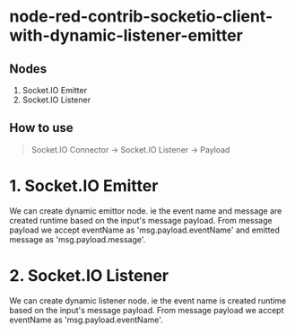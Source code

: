 # node-red-contrib-socketio-client-with-dynamic-listener-emitter

## Nodes

1. Socket.IO Emitter
2. Socket.IO Listener

## How to use

> Socket.IO Connector -> Socket.IO Listener -> Payload


# 1. Socket.IO Emitter 

  We can create dynamic emittor node. ie the event name and message are created runtime based on the input's message payload.
  From message payload we accept eventName as 'msg.payload.eventName' and emitted message as  'msg.payload.message'.
  
# 2. Socket.IO Listener 

  We can create dynamic listener node. ie the event name is created runtime based on the input's message payload.
  From message payload we accept eventName as 'msg.payload.eventName'.
  
